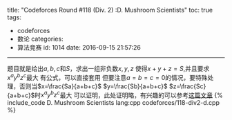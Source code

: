 title: "Codeforces Round #118 (Div. 2) :D. Mushroom Scientists"
toc: true
tags:
  - codeforces
  - 数论
categories:
  - 算法竞赛
id: 1014
date: 2016-09-15 21:57:26
---

题目就是给出$a,b,c$和$S$，求出一组非负数$x,y,z$ 使得$x+y+z=S$,并且要求${x^a}{y^b}{z^c}$最大
有公式，可以直接套用
但要注意$a=b=c=0$的情况，要特殊处理，否则当$x=\frac{Sa}{a+b+c}$ $y=\frac{Sb}{a+b+c}$ $z=\frac{Sc}{a+b+c}$时${x^a}{y^b}{z^c}$最大
可以证明，此处证明略，有兴趣的可以参考[这篇文章](http://www.science-mathematics.com/Mathematics/201110/16848.htm "Multi-Variable Optimization (Calc III) help!")
{% include_code D. Mushroom Scientists lang:cpp codeforces/118-div2-d.cpp %}